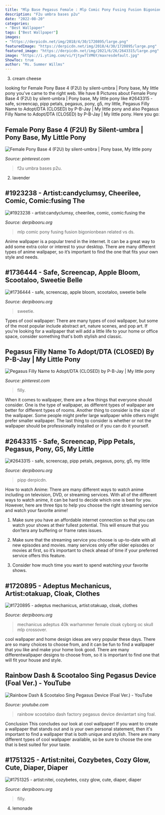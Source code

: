 ```yaml
---
title: "Mlp Base Pegasus Female : Mlp Comic Pony Fusing Fusion Bigonionbean Related Vs Ds"
description: "F2u umbra bases p2u"
date: "2022-08-20"
categories:
- "Best Wallpaper"
tags: ["Best Wallpaper"]
images:
- "https://derpicdn.net/img/2018/4/30/1720895/large.png"
featuredImage: "https://derpicdn.net/img/2018/4/30/1720895/large.png"
featured_image: "https://derpicdn.net/img/2021/6/26/2643315/large.png"
image: "https://i.ytimg.com/vi/Yjtyw7lVM6Y/maxresdefault.jpg"
ShowToc: true
author: "Ms. Summer Willms"
---
```



3. cream cheese 

	

		
looking for Female Pony Base 4 (F2U) by silent-umbra | Pony base, My little pony you've came to the right web. We have 8 Pictures about Female Pony Base 4 (F2U) by silent-umbra | Pony base, My little pony like #2643315 - safe, screencap, pipp petals, pegasus, pony, g5, my little, Pegasus Filly Name to Adopt/DTA (CLOSED) by P-B-Jay | My little pony and also Pegasus Filly Name to Adopt/DTA (CLOSED) by P-B-Jay | My little pony. Here you go:
		
    
## Female Pony Base 4 (F2U) By Silent-umbra | Pony Base, My Little Pony

<img loading=lazy src="https://i.pinimg.com/736x/f8/99/d1/f899d1f1c7b71c1983255d776714d994--pony-base.jpg" onerror="this.onerror=null;this.src='https://tse1.mm.bing.net/th?id=OIP.qvdeM6TmeKyjmyzR9e1dOAHaId&amp;pid=15.1';" alt="Female Pony Base 4 (F2U) by silent-umbra | Pony base, My little pony">

_Source: pinterest.com_

>f2u umbra bases p2u. 

	

2. lavender 

    
## #1923238 - Artist:candyclumsy, Cheerilee, Comic, Comic:fusing The

<img loading=lazy src="https://derpicdn.net/img/view/2018/12/31/1923238.png" onerror="this.onerror=null;this.src='https://tse3.mm.bing.net/th?id=OIP.NchBhQvgIZwvenc9Rus44gHaLR&amp;pid=15.1';" alt="#1923238 - artist:candyclumsy, cheerilee, comic, comic:fusing the">

_Source: derpibooru.org_

>mlp comic pony fusing fusion bigonionbean related vs ds. 

	

Anime wallpaper is a popular trend in the internet. It can be a great way to add some extra color or interest to your desktop. There are many different types of anime wallpaper, so it’s important to find the one that fits your own style and needs.

    
## #1736444 - Safe, Screencap, Apple Bloom, Scootaloo, Sweetie Belle

<img loading=lazy src="https://derpicdn.net/img/2018/5/19/1736444/large.png" onerror="this.onerror=null;this.src='https://tse1.mm.bing.net/th?id=OIP.9jZuunhRIhNI028cPeTWpwHaEK&amp;pid=15.1';" alt="#1736444 - safe, screencap, apple bloom, scootaloo, sweetie belle">

_Source: derpibooru.org_

>sweetie. 

	

Types of cool wallpaper:
There are many types of cool wallpaper, but some of the most popular include abstract art, nature scenes, and pop art. If you're looking for a wallpaper that will add a little life to your home or office space, consider something that's both stylish and classic.

    
## Pegasus Filly Name To Adopt/DTA (CLOSED) By P-B-Jay | My Little Pony

<img loading=lazy src="https://i.pinimg.com/736x/1e/34/87/1e3487d33cd1d1408d7175ce6654ed2a--jay-filly.jpg" onerror="this.onerror=null;this.src='https://tse1.mm.bing.net/th?id=OIP.ok2snDLS17f5I5BrSApuiAHaKO&amp;pid=15.1';" alt="Pegasus Filly Name to Adopt/DTA (CLOSED) by P-B-Jay | My little pony">

_Source: pinterest.com_

>filly. 

	

When it comes to wallpaper, there are a few things that everyone should consider. One is the type of wallpaper, as different types of wallpaper are better for different types of rooms. Another thing to consider is the size of the wallpaper. Some people might prefer large wallpaper while others might prefer smaller wallpaper. The last thing to consider is whether or not the wallpaper should be professionally installed or if you can do it yourself.

    
## #2643315 - Safe, Screencap, Pipp Petals, Pegasus, Pony, G5, My Little

<img loading=lazy src="https://derpicdn.net/img/2021/6/26/2643315/large.png" onerror="this.onerror=null;this.src='https://tse3.mm.bing.net/th?id=OIP.weNGqUtfJNfye0E_2jp2DgHaLI&amp;pid=15.1';" alt="#2643315 - safe, screencap, pipp petals, pegasus, pony, g5, my little">

_Source: derpibooru.org_

>pipp derpicdn. 

	

How to watch Anime: There are many different ways to watch anime including on television, DVD, or streaming services.
With all of the different ways to watch anime, it can be hard to decide which one is best for you. However, here are three tips to help you choose the right streaming service and watch your favorite anime!
1. Make sure you have an affordable internet connection so that you can watch your shows at their fullest potential. This will ensure that you don’tera any buffering or frame rates issues.

2. Make sure that the streaming service you choose is up-to-date with all new episodes and movies. many services only offer older episodes or movies at first, so it’s important to check ahead of time if your preferred service offers this feature.

3. Consider how much time you want to spend watching your favorite shows.

    
## #1720895 - Adeptus Mechanicus, Artist:otakuap, Cloak, Clothes

<img loading=lazy src="https://derpicdn.net/img/2018/4/30/1720895/large.png" onerror="this.onerror=null;this.src='https://tse2.mm.bing.net/th?id=OIP.l-TSkii0uAXt_1cx9qeQOgHaI8&amp;pid=15.1';" alt="#1720895 - adeptus mechanicus, artist:otakuap, cloak, clothes">

_Source: derpibooru.org_

>mechanicus adeptus 40k warhammer female cloak cyborg oc skull mlp crossover. 

	

cool wallpaper and home design ideas are very popular these days. There are so many choices to choose from, and it can be fun to find a wallpaper that you like and make your home look good. There are many differentwallpaper designs to choose from, so it is important to find one that will fit your house and style.

    
## Rainbow Dash &amp; Scootaloo Sing Pegasus Device (Foal Ver.) - YouTube

<img loading=lazy src="https://i.ytimg.com/vi/Yjtyw7lVM6Y/maxresdefault.jpg" onerror="this.onerror=null;this.src='https://tse2.mm.bing.net/th?id=OIP.O164n3iyW-i3_5bb_urrNgHaEK&amp;pid=15.1';" alt="Rainbow Dash &amp; Scootaloo Sing Pegasus Device (Foal Ver.) - YouTube">

_Source: youtube.com_

>rainbow scootaloo dash factory pegasus device deviantart sing foal. 

	

Conclusion
This concludes our look at cool wallpaper! If you want to create a wallpaper that stands out and is your own personal statement, then it's important to find a wallpaper that is both unique and stylish. There are many different types of cool wallpaper available, so be sure to choose the one that is best suited for your taste.

    
## #1751325 - Artist:nitei, Cozybetes, Cozy Glow, Cute, Diaper, Diaper

<img loading=lazy src="https://derpicdn.net/img/2018/6/6/1751325/large.png" onerror="this.onerror=null;this.src='https://tse2.mm.bing.net/th?id=OIP.XmAy50uOs6ntKcnJGFmiYAHaK-&amp;pid=15.1';" alt="#1751325 - artist:nitei, cozybetes, cozy glow, cute, diaper, diaper">

_Source: derpibooru.org_

>filly. 

	

4. lemonade 

